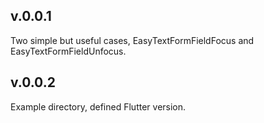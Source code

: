 ## v.0.0.1
Two simple but useful cases, EasyTextFormFieldFocus and EasyTextFormFieldUnfocus.

## v.0.0.2
Example directory, defined Flutter version.

